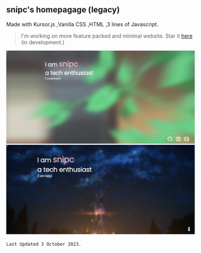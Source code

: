 ## **snipc's homepagage (legacy)**
Made with Kursor.js ,Vanilla CSS ,HTML ,3 lines of Javascript.

> I'm working on more feature packed and minimal website. Star it [here](https://github.com/realsnipc/snipc.me) (in development.)



![HTML](/img/snipc.png)
![](/img/ss.png)



  `Last Updated 3 October 2023.`



